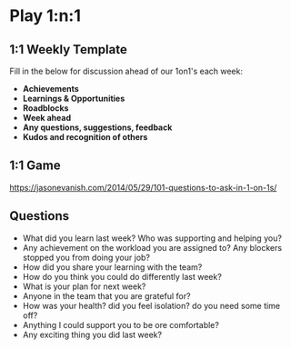 # Play 1:n:1

## 1:1 Weekly Template
Fill in the below for discussion ahead of our 1on1's each week:
- **Achievements** 
- **Learnings & Opportunities**
- **Roadblocks**
- **Week ahead**
- **Any questions, suggestions, feedback** 
- **Kudos and recognition of others**

## 1:1 Game
https://jasonevanish.com/2014/05/29/101-questions-to-ask-in-1-on-1s/

## Questions
- What did you learn last week? Who was supporting and helping you?
- Any achievement on the workload you are assigned to? Any blockers stopped you from doing your job?
- How did you share your learning with the team?
- How do you think you could do differently last week?
- What is your plan for next week?
- Anyone in the team that you are grateful for?
- How was your health? did you feel isolation? do you need some time off?
- Anything I could support you to be ore comfortable?
- Any exciting thing you did last week?